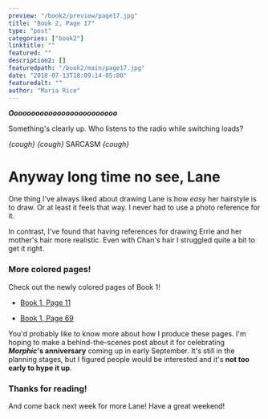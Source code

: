 ```yaml
---
preview: "/book2/preview/page17.jpg"
title: "Book 2, Page 17"
type: "post"
categories: ["book2"]
linktitle: ""
featured: ""
description2: []
featuredpath: "/book2/main/page17.jpg"
date: "2018-07-13T18:09:14-05:00"
featuredalt: ""
author: "Maria Rice"
---
```


_**Ooooooooooooooooooooooooo**_

Something's clearly up. Who listens to the radio while
switching loads?

*{cough} {cough}* SARCASM *{cough}*

# Anyway long time no see, Lane

One thing I've always liked about drawing Lane is how _easy_
her hairstyle is to draw. Or at least it feels that way. I
never had to use a photo reference for it.

In contrast, I've found that having references for drawing
Errie and her mother's hair more realistic.
Even with Chan's hair I struggled quite a bit to get it right.

### More colored pages!

Check out the newly colored pages of Book 1!

* [Book 1, Page 11](https://mcrice123.github.io/morphic/blog/book-1-page-11/)

* [Book 1, Page 69](https://mcrice123.github.io/morphic/blog/book-1-page-69/)

You'd probably like to know more about how I produce these
pages. I'm hoping to make a behind-the-scenes post about it
for celebrating **_Morphic_'s anniversary** coming up in
early September. It's still in the planning stages, but I
figured people would be interested and it's **not too
early to hype it up**.

### Thanks for reading!

And come back next week for more Lane! Have a great weekend!
